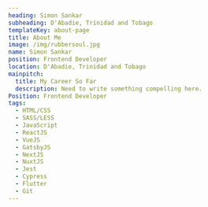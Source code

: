 ```yaml
---
heading: Simon Sankar
subheading: D'Abadie, Trinidad and Tobago
templateKey: about-page
title: About Me
image: /img/rubbersoul.jpg
name: Simon Sankar
position: Frontend Developer
location: D'Abadie, Trinidad and Tobago
mainpitch:
  title: My Career So Far
  description: Need to write something compelling here.
Position: Frontend Developer
tags:
  - HTML/CSS
  - SASS/LESS
  - JavaScript
  - ReactJS
  - VueJS
  - GatsbyJS
  - NextJS
  - NuxtJS
  - Jest
  - Cypress
  - Flutter
  - Git
---
```

